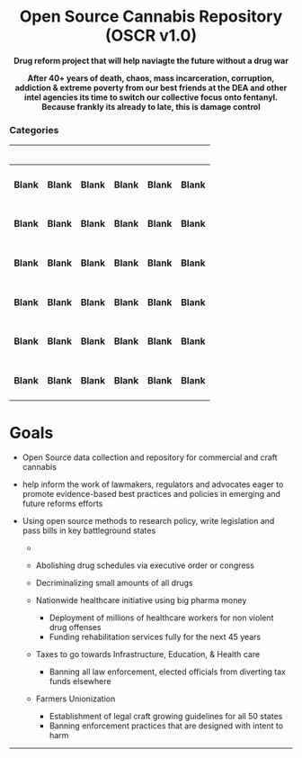 # <div align="center">Open Source Cannabis Repository (OSCR v1.0) </div>

**<div align="center"> Drug reform project that will help naviagte the future without a drug war </div>**

**<div align="center"> After 40+ years of death, chaos, mass incarceration, corruption, addiction & extreme poverty from our best friends at the DEA and other intel agencies its time to switch our collective focus onto fentanyl. Because frankly its already to late, this is damage control</div>**

### Categories 

<div align="center">

| <h3> </h3> | <h3> </h3> | <h3> </h3> | <h3> </h3> | <h3> </h3> | <h3> </h3> |
|   ------ |             ------ |             ------ |             ------ |           ------ |                 ------ |
| <h4> Blank  |  <h4> Blank |  <h4> Blank |   <h4> Blank |    <h4> Blank |     <h4> Blank |  <h4> Blank |
| <h4> Blank  |  <h4> Blank |  <h4> Blank |   <h4> Blank |    <h4> Blank |     <h4> Blank |  <h4> Blank |
| <h4> Blank  |  <h4> Blank |  <h4> Blank |   <h4> Blank |    <h4> Blank |     <h4> Blank |  <h4> Blank |
| <h4> Blank  |  <h4> Blank |  <h4> Blank |   <h4> Blank |    <h4> Blank |     <h4> Blank |  <h4> Blank |
| <h4> Blank  |  <h4> Blank |  <h4> Blank |   <h4> Blank |    <h4> Blank |     <h4> Blank |  <h4> Blank |
| <h4> Blank  |  <h4> Blank |  <h4> Blank |   <h4> Blank |    <h4> Blank |     <h4> Blank |  <h4> Blank |
                           
</div>

# Goals

- Open Source data collection and repository for commercial and craft cannabis

- help inform the work of lawmakers, regulators and advocates eager to promote evidence-based best practices and policies in emerging and future reforms efforts

- Using open source methods to research policy, write legislation and pass bills in key battleground states
  
     - 
     - Abolishing drug schedules via executive order or congress
     - Decriminalizing small amounts of all drugs
  
  - Nationwide healthcare initiative using big pharma money
     
     - Deployment of millions of healthcare workers for non violent drug offenses
     - Funding rehabilitation services fully for the next 45 years
  
  - Taxes to go towards Infrastructure, Education, & Health care
  
      - Banning all law enforcement, elected officials from diverting tax funds elsewhere

  - Farmers Unionization
     
     - Establishment of legal craft growing guidelines for all 50 states
     - Banning enforcement practices that are designed with intent to harm

***
